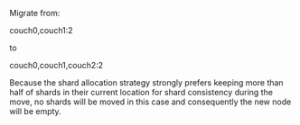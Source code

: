 Migrate from:

couch0,couch1:2

to

couch0,couch1,couch2:2


Because the shard allocation strategy strongly prefers
keeping more than half of shards in their current location
for shard consistency during the move,
no shards will be moved in this case and consequently the new node will be empty.
